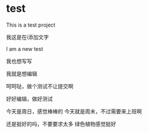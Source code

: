 # test
This is a test project

 我这是在i添加文字

I  am  a  new  test


我也想写写

我就是想编辑

呵呵哒，做个测试不让提交啊

好好编辑，做好测试

今天是周日，感觉棒棒的
今天就是周末，不过需要来上班啊

还是挺好的吗，不要要求太多
绿色植物感觉挺好
